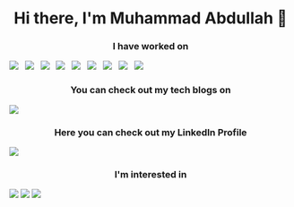 <h1 align="center" dir="auto">Hi there, I'm Muhammad Abdullah 👋<center></h1>
  <h3 align= "center" dir="auto">I have worked on</h3>
<img src="https://img.shields.io/badge/C%2B%2B-00599C?style=for-the-badge&logo=c%2B%2B&logoColor=white" />
  &nbsp
<img src="https://img.shields.io/badge/Python-FFD43B?style=for-the-badge&logo=python&logoColor=blue" />
 &nbsp
  <img src="https://img.shields.io/badge/Oracle-F80000?style=for-the-badge&logo=oracle&logoColor=black"/> 
  &nbsp
  <img src = "https://img.shields.io/badge/Microsoft_Access-A4373A?style=for-the-badge&logo=microsoft-access&logoColor=white"/>
  &nbsp
  <img src = "https://img.shields.io/badge/Microsoft_Excel-217346?style=for-the-badge&logo=microsoft-excel&logoColor=white"/>
  &nbsp
  <img src="https://img.shields.io/badge/Microsoft_PowerPoint-B7472A?style=for-the-badge&logo=microsoft-powerpoint&logoColor=white"/>
  &nbsp
  <img src="https://img.shields.io/badge/Microsoft_Word-2B579A?style=for-the-badge&logo=microsoft-word&logoColor=white"/>
  &nbsp
  <img src="https://img.shields.io/badge/Miro-F7C922?style=for-the-badge&logo=Miro&logoColor=050036"/>
  &nbsp
  <img src ="https://img.shields.io/badge/MySQL-005C84?style=for-the-badge&logo=mysql&logoColor=white"/>
  
  <h3 align="center" dir="auto">You can check out my tech blogs on</h3>
  <img src ="https://img.shields.io/badge/Blogger-FF5722?style=for-the-badge&logo=blogger&logoColor=white"/>
  <h3 align="center" dir="auto">Here you can check out my LinkedIn Profile</h3>
  
  <a href="https://www.linkedin.com/in/captainabdullah">
    <img src="https://camo.githubusercontent.com/a493f6833f99fb3c85788d6d9305e6b7a42b838e5ee5d138fd9a8214a7e77472/68747470733a2f2f696d672e736869656c64732e696f2f62616467652f6c696e6b6564696e2d2532333030373742352e7376673f267374796c653d666f722d7468652d6261646765266c6f676f3d6c696e6b6564696e266c6f676f436f6c6f723d7768697465"/>
  </a>
  
  <h3 align = "center" dir="auto">I'm interested in</h3>
  <img src="https://img.shields.io/badge/Azure_DevOps-0078D7?style=for-the-badge&logo=azure-devops&logoColor=white"/>
  <img src="https://img.shields.io/badge/Google_Cloud-4285F4?style=for-the-badge&logo=google-cloud&logoColor=white"/>
  
  
  <a href="captainAbdullah@protonmail.com">
  <img src = "https://img.shields.io/badge/ProtonMail-8B89CC?style=for-the-badge&logo=protonmail&logoColor=white"/>

